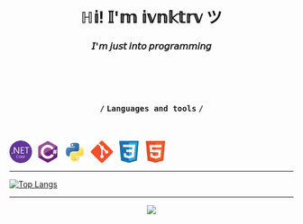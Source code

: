 <h1 align="center">ℍ𝕚! 𝕀'𝕞 𝕚𝕧𝕟𝕜𝕥𝕣𝕧 ツ</a>
<h3 align="center">𝘐'𝘮 𝘫𝘶𝘴𝘵 𝘪𝘯𝘵𝘰 𝘱𝘳𝘰𝘨𝘳𝘢𝘮𝘮𝘪𝘯𝘨</h3>
<br><br><br>


<h3 align="center">

**`/`** `Languages and tools` **`/`**

</h3>

<br>

<img align="center" src="https://github.com/devicons/devicon/blob/master/icons/dotnetcore/dotnetcore-original.svg" title="dotnet" alt="dotnet" width="40" heigth="40">&nbsp;
<img align="center" src="https://github.com/devicons/devicon/blob/master/icons/csharp/csharp-original.svg" title="csharp" alt="csharp" width="40" heigth="40">&nbsp;
<img align="center" src="https://github.com/devicons/devicon/blob/master/icons/python/python-original.svg" title="python" alt="python" width="40" heigth="40">&nbsp;
<img align="center" src="https://github.com/devicons/devicon/blob/master/icons/git/git-original.svg" title="git" alt="git" width="40" heigth="40">&nbsp;
<img align="center" src="https://github.com/devicons/devicon/blob/master/icons/css3/css3-original.svg" title="css" alt="css" width="40" heigth="40">&nbsp;
<img align="center" src="https://github.com/devicons/devicon/blob/master/icons/html5/html5-original.svg" title="html" alt="html" width="40" heigth="40">&nbsp;

***

[![Top Langs](https://github-readme-stats.vercel.app/api/top-langs/?username=ivnktrv&layout=compact)](https://github.com/anuraghazra/github-readme-stats)

***

<center>
    <img src="img/bear.gif" width="300px">
</center>
